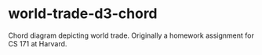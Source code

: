 # world-trade-d3-chord
Chord diagram depicting world trade. Originally a homework assignment for CS 171 at Harvard.
